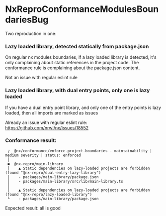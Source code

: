# NxReproConformanceModulesBoundariesBug


Two reproduction in one:

### Lazy loaded library, detected statically from package.json

On regular nx modules boundaries, if a lazy loaded library is detected, it's only complaining about static references in the project code. The conformance rule is complaining about the package.json content.

Not an issue with regular eslint rule

### Lazy loaded library, with dual entry points, only one is lazy loaded

If you have a dual entry point library, and only one of the entry points is lazy loaded, then all imports are marked as issues

Already an issue with regular eslint rule: https://github.com/nrwl/nx/issues/18552

### Conformance result:

```
 ┌  @nx/conformance/enforce-project-boundaries - maintainability | medium severity | status: enforced
 │
 ◼  @nx-repro/main-library
 │    ▲ Static dependencies on lazy-loaded projects are forbidden (found "@nx-repro/dual-entry-lazy-library")
 │    - packages/main-library/package.json
 │    - packages/main-library/src/lib/main-library.ts
 │
 │    ▲ Static dependencies on lazy-loaded projects are forbidden (found "@nx-repro/lazy-loaded-library")
 └    - packages/main-library/package.json
```

Expected result: all is good